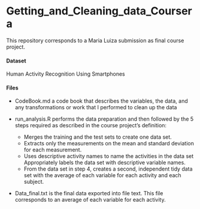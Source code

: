 # Getting_and_Cleaning_data_Coursera
This repository corresponds to a Maria Luiza submission as final course project.

#### Dataset
Human Activity Recognition Using Smartphones

#### Files
 * CodeBook.md a code book that describes the variables, the data, and any transformations or work that I performed to clean up the data

 * run_analysis.R performs the data preparation and then followed by the 5 steps required as described in the course project’s definition:
    * Merges the training and the test sets to create one data set.
    * Extracts only the measurements on the mean and standard deviation for each measurement.
    * Uses descriptive activity names to name the activities in the data set
Appropriately labels the data set with descriptive variable names.
    * From the data set in step 4, creates a second, independent tidy data set with the average of each variable for each activity and each subject.

* Data_final.txt is the final data exported into file text. This file corresponds to an average of each variable for each activity. 